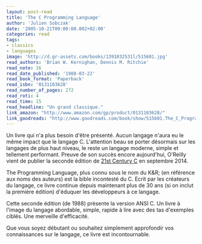 ```yaml
---
layout: post-read
title: 'The C Programming Language'
author: 'Julien Sobczak'
date: '2005-10-21T09:00:00.002+02:00'
categories: read
tags:
- classics
- languages
image: 'http://d.gr-assets.com/books/1391032531l/515601.jpg'
read_authors: 'Brian W. Kernighan, Dennis M. Ritchie'
read_note: 16
read_date_published: '1988-03-22'
read_book_format: 'Paperback'
read_isbn: '0131103628'
read_number_of_pages: 272
read_roti: 4
read_time: 15
read_headline: "Un grand classique."
link_amazon: "http://www.amazon.com/gp/product/0131103628/"
link_goodreads: "http://www.goodreads.com/book/show/515601.The_C_Programming_Language"
---
```



Un livre qui n'a plus besoin d'être présenté. Aucun langage n'aura eu le même impact que le langage C. L'attention beau se porter désormais sur les langages de plus haut niveau, le reste un langage moderne, simple et tellement performant. Preuve de son succès encore aujourd'hui, O'Reilly vient de publier la seconde édition de [21st Century C](http://shop.oreilly.com/product/0636920033677.do) en septembre 2014.

The Programming Language, plus connu sous le nom du K&R; (en référence aux noms des auteurs) est la bible incontesté du C. Ecrit par les créateurs du langage, ce livre continue depuis maintenant plus de 30 ans (si on inclut la première édition) d'éduquer les développeurs à ce langage.

Cette seconde édition (de 1988) présente la version ANSI C. Un livre à l'image du langage abordable, simple, rapide à lire avec des tas d'exemples ciblés. Une merveille d'efficacité.

Que vous soyez débutant ou souhaitez simplement approfondir vos connaissances sur le langage, ce livre est incontournable.

